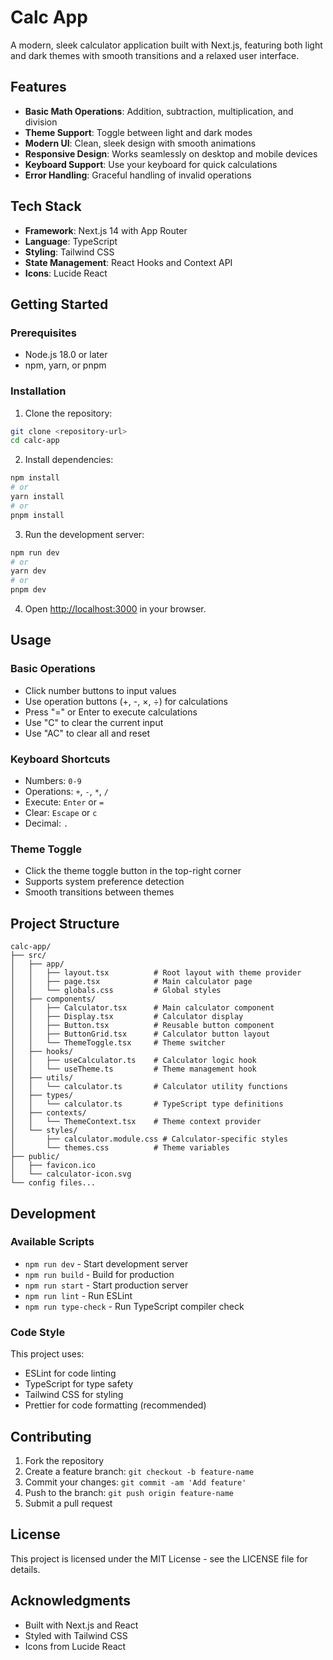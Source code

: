 # Calc App

A modern, sleek calculator application built with Next.js, featuring both light and dark themes with smooth transitions and a relaxed user interface.

## Features

- **Basic Math Operations**: Addition, subtraction, multiplication, and division
- **Theme Support**: Toggle between light and dark modes
- **Modern UI**: Clean, sleek design with smooth animations
- **Responsive Design**: Works seamlessly on desktop and mobile devices
- **Keyboard Support**: Use your keyboard for quick calculations
- **Error Handling**: Graceful handling of invalid operations

## Tech Stack

- **Framework**: Next.js 14 with App Router
- **Language**: TypeScript
- **Styling**: Tailwind CSS
- **State Management**: React Hooks and Context API
- **Icons**: Lucide React

## Getting Started

### Prerequisites

- Node.js 18.0 or later
- npm, yarn, or pnpm

### Installation

1. Clone the repository:
```bash
git clone <repository-url>
cd calc-app
```

2. Install dependencies:
```bash
npm install
# or
yarn install
# or
pnpm install
```

3. Run the development server:
```bash
npm run dev
# or
yarn dev
# or
pnpm dev
```

4. Open [http://localhost:3000](http://localhost:3000) in your browser.

## Usage

### Basic Operations
- Click number buttons to input values
- Use operation buttons (+, -, ×, ÷) for calculations
- Press "=" or Enter to execute calculations
- Use "C" to clear the current input
- Use "AC" to clear all and reset

### Keyboard Shortcuts
- Numbers: `0-9`
- Operations: `+`, `-`, `*`, `/`
- Execute: `Enter` or `=`
- Clear: `Escape` or `c`
- Decimal: `.`

### Theme Toggle
- Click the theme toggle button in the top-right corner
- Supports system preference detection
- Smooth transitions between themes

## Project Structure

```
calc-app/
├── src/
│   ├── app/
│   │   ├── layout.tsx          # Root layout with theme provider
│   │   ├── page.tsx            # Main calculator page
│   │   └── globals.css         # Global styles
│   ├── components/
│   │   ├── Calculator.tsx      # Main calculator component
│   │   ├── Display.tsx         # Calculator display
│   │   ├── Button.tsx          # Reusable button component
│   │   ├── ButtonGrid.tsx      # Calculator button layout
│   │   └── ThemeToggle.tsx     # Theme switcher
│   ├── hooks/
│   │   ├── useCalculator.ts    # Calculator logic hook
│   │   └── useTheme.ts         # Theme management hook
│   ├── utils/
│   │   └── calculator.ts       # Calculator utility functions
│   ├── types/
│   │   └── calculator.ts       # TypeScript type definitions
│   ├── contexts/
│   │   └── ThemeContext.tsx    # Theme context provider
│   └── styles/
│       ├── calculator.module.css # Calculator-specific styles
│       └── themes.css          # Theme variables
├── public/
│   ├── favicon.ico
│   └── calculator-icon.svg
└── config files...
```

## Development

### Available Scripts

- `npm run dev` - Start development server
- `npm run build` - Build for production
- `npm run start` - Start production server
- `npm run lint` - Run ESLint
- `npm run type-check` - Run TypeScript compiler check

### Code Style

This project uses:
- ESLint for code linting
- TypeScript for type safety
- Tailwind CSS for styling
- Prettier for code formatting (recommended)

## Contributing

1. Fork the repository
2. Create a feature branch: `git checkout -b feature-name`
3. Commit your changes: `git commit -am 'Add feature'`
4. Push to the branch: `git push origin feature-name`
5. Submit a pull request

## License

This project is licensed under the MIT License - see the LICENSE file for details.

## Acknowledgments

- Built with Next.js and React
- Styled with Tailwind CSS
- Icons from Lucide React